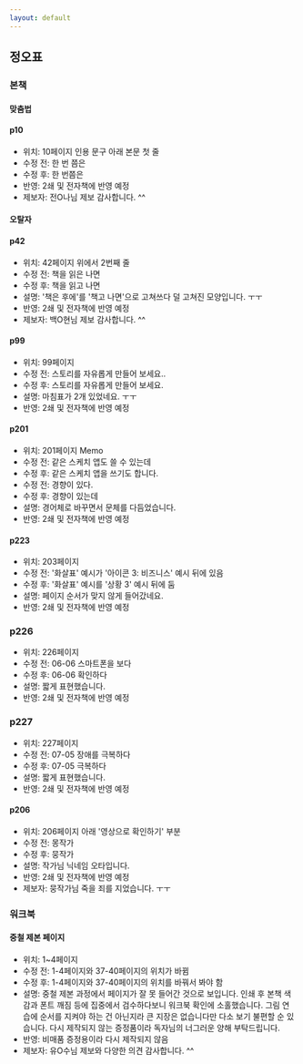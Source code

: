 ```yaml
---
layout: default
---
```


## 정오표

### 본책

#### 맞춤법 

#### p10
- 위치: 10페이지 인용 문구 아래 본문 첫 줄
- 수정 전: 한 번 쯤은
- 수정 후: 한 번쯤은
- 반영: 2쇄 및 전자책에 반영 예정
- 제보자: 전O나님 제보 감사합니다. ^^

#### 오탈자

#### p42
- 위치: 42페이지 위에서 2번째 줄
- 수정 전: 책을 읽은 나면
- 수정 후: 책을 읽고 나면
- 설명: '책은 후에'를 '책고 나면'으로 고쳐쓰다 덜 고쳐진 모양입니다. ㅜㅜ 
- 반영: 2쇄 및 전자책에 반영 예정
- 제보자: 백O현님 제보 감사합니다. ^^

#### p99
- 위치: 99페이지
- 수정 전: 스토리를 자유롭게 만들어 보세요.. 
- 수정 후: 스토리를 자유롭게 만들어 보세요.
- 설명: 마침표가 2개 있었네요. ㅜㅜ 
- 반영: 2쇄 및 전자책에 반영 예정

#### p201
- 위치: 201페이지 Memo
- 수정 전: 같은 스케치 앱도 쓸 수 있는데 
- 수정 후: 같은 스케치 앱을 쓰기도 합니다. 
- 수정 전: 경향이 있다.
- 수정 후: 경향이 있는데
- 설명: 경어체로 바꾸면서 문체를 다듬었습니다.
- 반영: 2쇄 및 전자책에 반영 예정

#### p223
- 위치: 203페이지
- 수정 전: '화살표' 예시가 '아이콘 3: 비즈니스' 예시 뒤에 있음 
- 수정 후: '화살표' 예시를 '상황 3' 예시 뒤에 둠
- 설명: 페이지 순서가 맞지 않게 들어갔네요.
- 반영: 2쇄 및 전자책에 반영 예정

### p226
- 위치: 226페이지
- 수정 전: 06-06 스마트폰을 보다
- 수정 후: 06-06 확인하다
- 설명: 짧게 표현했습니다.
- 반영: 2쇄 및 전자책에 반영 예정

### p227
- 위치: 227페이지
- 수정 전: 07-05 장애를 극복하다
- 수정 후: 07-05 극복하다
- 설명: 짧게 표현했습니다.
- 반영: 2쇄 및 전자책에 반영 예정

#### p206
- 위치: 206페이지 아래 '영상으로 확인하기' 부분
- 수정 전: 몽작가
- 수정 후: 뭉작가
- 설명: 작가님 닉네임 오타입니다. 
- 반영: 2쇄 및 전자책에 반영 예정
- 제보자: 뭉작가님 죽을 죄를 지었습니다. ㅜㅜ
 
### 워크북

#### 중철 제본 페이지
- 위치: 1~4페이지 
- 수정 전: 1-4페이지와 37-40페이지의 위치가 바뀜
- 수정 후: 1-4페이지와 37-40페이지의 위치를 바꿔서 봐야 함
- 설명: 중철 제본 과정에서 페이지가 잘 못 들어간 것으로 보입니다. 인쇄 후 본책 색감과 폰트 깨짐 등에 집중에서 검수하다보니 워크북 확인에 소홀했습니다. 그림 연습에 순서를 지켜야 하는 건 아닌지라 큰 지장은 없습니다만 다소 보기 불편할 순 있습니다. 다시 제작되지 않는 증정품이라 독자님의 너그러운 양해 부탁드립니다.
- 반영: 비매품 증정용이라 다시 제작되지 않음
- 제보자: 유O수님 제보와 다양한 의견 감사합니다. ^^
